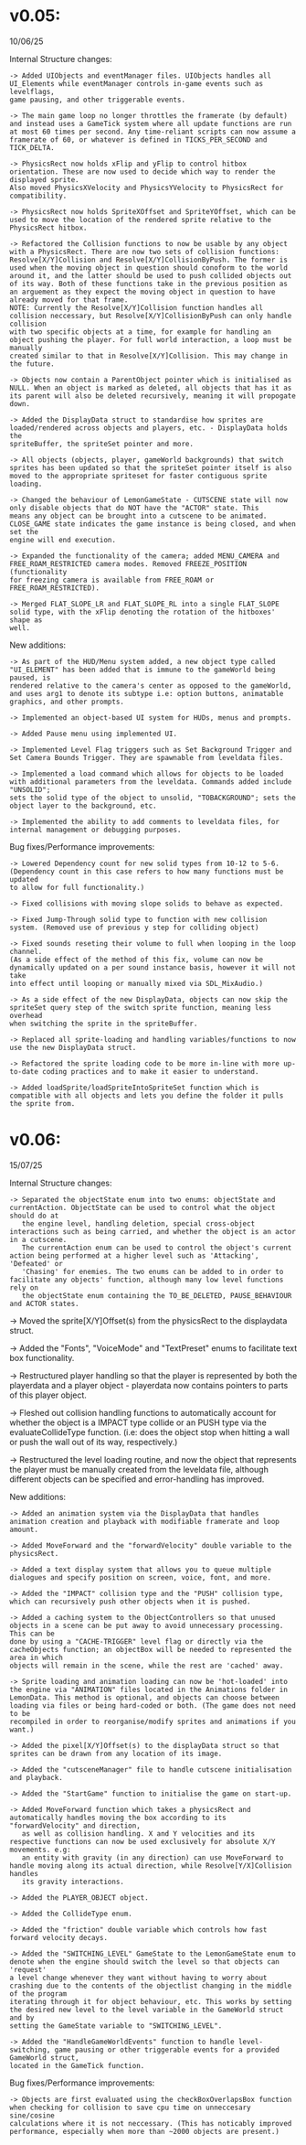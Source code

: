 
# v0.05:
10/06/25

Internal Structure changes:

    -> Added UIObjects and eventManager files. UIObjects handles all UI_Elements while eventManager controls in-game events such as levelflags, 
    game pausing, and other triggerable events.

    -> The main game loop no longer throttles the framerate (by default) and instead uses a GameTick system where all update functions are run 
    at most 60 times per second. Any time-reliant scripts can now assume a framerate of 60, or whatever is defined in TICKS_PER_SECOND and 
    TICK_DELTA.

    -> PhysicsRect now holds xFlip and yFlip to control hitbox orientation. These are now used to decide which way to render the displayed sprite. 
    Also moved PhysicsXVelocity and PhysicsYVelocity to PhysicsRect for compatibility.

    -> PhysicsRect now holds SpriteXOffset and SpriteYOffset, which can be used to move the location of the rendered sprite relative to the 
    PhysicsRect hitbox.

    -> Refactored the Collision functions to now be usable by any object with a PhysicsRect. There are now two sets of collision functions: 
    Resolve[X/Y]Collision and Resolve[X/Y]CollisionByPush. The former is used when the moving object in question should conoform to the world 
    around it, and the latter should be used to push collided objects out of its way. Both of these functions take in the previous position as 
    an arguement as they expect the moving object in question to have already moved for that frame.
    NOTE: Currently the Resolve[X/Y]Collision function handles all collision neccessary, but Resolve[X/Y]CollisionByPush can only handle collision 
    with two specific objects at a time, for example for handling an object pushing the player. For full world interaction, a loop must be manually 
    created similar to that in Resolve[X/Y]Collision. This may change in the future.

    -> Objects now contain a ParentObject pointer which is initialised as NULL. When an object is marked as deleted, all objects that has it as 
    its parent will also be deleted recursively, meaning it will propogate down. 

    -> Added the DisplayData struct to standardise how sprites are loaded/rendered across objects and players, etc. - DisplayData holds the 
    spriteBuffer, the spriteSet pointer and more.

    -> All objects (objects, player, gameWorld backgrounds) that switch sprites has been updated so that the spriteSet pointer itself is also 
    moved to the appropriate spriteset for faster contiguous sprite loading.

    -> Changed the behaviour of LemonGameState - CUTSCENE state will now only disable objects that do NOT have the "ACTOR" state. This 
    means any object can be brought into a cutscene to be animated. CLOSE_GAME state indicates the game instance is being closed, and when set the 
    engine will end execution.

    -> Expanded the functionality of the camera; added MENU_CAMERA and FREE_ROAM_RESTRICTED camera modes. Removed FREEZE_POSITION (functionality 
    for freezing camera is available from FREE_ROAM or FREE_ROAM_RESTRICTED).

    -> Merged FLAT_SLOPE_LR and FLAT_SLOPE_RL into a single FLAT_SLOPE solid type, with the xFlip denoting the rotation of the hitboxes' shape as 
    well.




New additions:

    -> As part of the HUD/Menu system added, a new object type called "UI_ELEMENT" has been added that is immune to the gameWorld being paused, is 
    rendered relative to the camera's center as opposed to the gameWorld, and uses arg1 to denote its subtype i.e: option buttons, animatable 
    graphics, and other prompts.

    -> Implemented an object-based UI system for HUDs, menus and prompts.

    -> Added Pause menu using implemented UI.

    -> Implemented Level Flag triggers such as Set Background Trigger and Set Camera Bounds Trigger. They are spawnable from leveldata files.

    -> Implemented a load command which allows for objects to be loaded with additional parameters from the leveldata. Commands added include "UNSOLID"; 
    sets the solid type of the object to unsolid, "TOBACKGROUND"; sets the object layer to the background, etc.

    -> Implemented the ability to add comments to leveldata files, for internal management or debugging purposes.




Bug fixes/Performance improvements:

    -> Lowered Dependency count for new solid types from 10-12 to 5-6. (Dependency count in this case refers to how many functions must be updated 
    to allow for full functionality.) 

    -> Fixed collisions with moving slope solids to behave as expected.

    -> Fixed Jump-Through solid type to function with new collision system. (Removed use of previous y step for colliding object)

    -> Fixed sounds reseting their volume to full when looping in the loop channel. 
    (As a side effect of the method of this fix, volume can now be dynamically updated on a per sound instance basis, however it will not take 
    into effect until looping or manually mixed via SDL_MixAudio.)

    -> As a side effect of the new DisplayData, objects can now skip the spriteSet query step of the switch sprite function, meaning less overhead 
    when switching the sprite in the spriteBuffer.

    -> Replaced all sprite-loading and handling variables/functions to now use the new DisplayData struct.

    -> Refactored the sprite loading code to be more in-line with more up-to-date coding practices and to make it easier to understand.

    -> Added loadSprite/loadSpriteIntoSpriteSet function which is compatible with all objects and lets you define the folder it pulls the sprite from.




# v0.06:
15/07/25

Internal Structure changes:

    -> Separated the objectState enum into two enums: objectState and currentAction. ObjectState can be used to control what the object should do at 
       the engine level, handling deletion, special cross-object interactions such as being carried, and whether the object is an actor in a cutscene.
       The currentAction enum can be used to control the object's current action being performed at a higher level such as 'Attacking', 'Defeated' or
       'Chasing' for enemies. The two enums can be added to in order to facilitate any objects' function, although many low level functions rely on 
       the objectState enum containing the TO_BE_DELETED, PAUSE_BEHAVIOUR and ACTOR states.

   -> Moved the sprite[X/Y]Offset(s) from the physicsRect to the displaydata struct.

   -> Added the "Fonts", "VoiceMode" and "TextPreset" enums to facilitate text box functionality.

   -> Restructured player handling so that the player is represented by both the playerdata and a player object - playerdata now contains pointers
   to parts of this player object.

   -> Fleshed out collision handling functions to automatically account for whether the object is a IMPACT type collide or an PUSH type via the 
   evaluateCollideType function. (i.e: does the object stop when hitting a wall or push the wall out of its way, respectively.)

   -> Restructured the level loading routine, and now the object that represents the player must be manually created from the leveldata file, 
   although different objects can be specified and error-handling has improved.



New additions:

    -> Added an animation system via the DisplayData that handles animation creation and playback with modifiable framerate and loop amount.

    -> Added MoveForward and the "forwardVelocity" double variable to the physicsRect.

    -> Added a text display system that allows you to queue multiple dialogues and specify position on screen, voice, font, and more.

    -> Added the "IMPACT" collision type and the "PUSH" collision type, which can recursively push other objects when it is pushed.

    -> Added a caching system to the ObjectControllers so that unused objects in a scene can be put away to avoid unnecessary processing. This can be
    done by using a "CACHE-TRIGGER" level flag or directly via the cacheObjects function; an objectBox will be needed to represented the area in which
    objects will remain in the scene, while the rest are 'cached' away.

    -> Sprite loading and animation loading can now be 'hot-loaded' into the engine via "ANIMATION" files located in the Animations folder in
    LemonData. This method is optional, and objects can choose between loading via files or being hard-coded or both. (The game does not need to be
    recompiled in order to reorganise/modify sprites and animations if you want.)

    -> Added the pixel[X/Y]Offset(s) to the displayData struct so that sprites can be drawn from any location of its image.

    -> Added the "cutsceneManager" file to handle cutscene initialisation and playback.

    -> Added the "StartGame" function to initialise the game on start-up.

    -> Added MoveForward function which takes a physicsRect and automatically handles moving the box according to its "forwardVelocity" and direction, 
       as well as collision handling. X and Y velocities and its respective functions can now be used exclusively for absolute X/Y movements. e.g: 
       an entity with gravity (in any direction) can use MoveForward to handle moving along its actual direction, while Resolve[Y/X]Collision handles
       its gravity interactions.

    -> Added the PLAYER_OBJECT object.

    -> Added the CollideType enum.

    -> Added the "friction" double variable which controls how fast forward velocity decays.

    -> Added the "SWITCHING_LEVEL" GameState to the LemonGameState enum to denote when the engine should switch the level so that objects can 'request'
    a level change whenever they want without having to worry about crashing due to the contents of the objectlist changing in the middle of the program
    iterating through it for object behaviour, etc. This works by setting the desired new level to the level variable in the GameWorld struct and by
    setting the GameState variable to "SWITCHING_LEVEL".

    -> Added the "HandleGameWorldEvents" function to handle level-switching, game pausing or other triggerable events for a provided GameWorld struct,
    located in the GameTick function.



Bug fixes/Performance improvements:

    -> Objects are first evaluated using the checkBoxOverlapsBox function when checking for collision to save cpu time on unneccesary sine/cosine
    calculations where it is not neccessary. (This has noticably improved performance, especially when more than ~2000 objects are present.)
